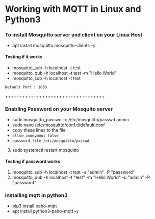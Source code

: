 # Working with MQTT in Linux and Python3

### To install Mosquitto server and client on your Linux Host
* apt install mosquitto mosquitto-clients -y

#### Testing if it works
* mosquitto_sub -h localhost -t test
* mosquitto_pub -h localhost -t test -m "Hello World"
* mosquitto_sub -h localhost -t test

`Default Port : 1883`

+++++++++++++++++++++++++++++++++++

### Enabling Password on your Mosquito server
* sudo mosquitto_passwd -c /etc/mosquitto/passwd admin
* sudo nano /etc/mosquitto/conf.d/default.conf
* copy these lines to the file
* `allow_anonymous false`
* `password_file /etc/mosquitto/passwd`
3. sudo systemctl restart mosquitto

#### Testing if  password works
1. mosquitto_sub -h localhost -t test -u "admin" -P "password"
2. mosquitto_pub -h localhost -t "test" -m "Hello World" -u "admin" -P "password"

### installing mqtt in python3
* pip3 install paho-mqtt
* apt install python3-paho-mqtt -y
